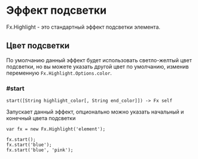 # Эффект подсветки

Fx.Highlight - это стандартный эффект подсветки элемента.

## Цвет подсветки

По умолчанию данный эффект будет использовать светло-желтый цвет подсветки,
но вы можете указать другой цвет по умолчанию, изменив переменную
`Fx.Highlight.Options.color`.


### #start

    start([String highlight_color[, String end_color]]) -> Fx self

Запускает данный эффект, опционально можно указать начальный и конечный
цвета подсветки

    var fx = new Fx.Highlight('element');
    
    fx.start();
    fx.start('blue');
    fx.start('blue', 'pink');